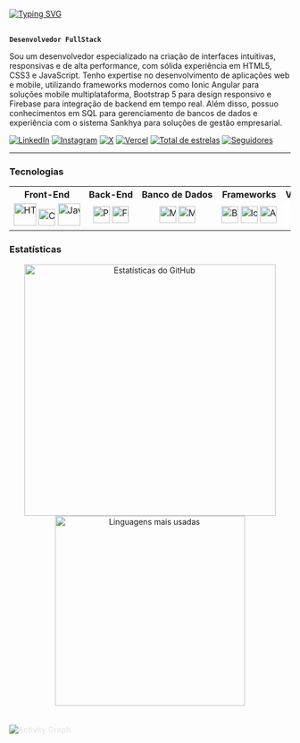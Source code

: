 <!-- Banner animado com Typing SVG -->
<!-- Exibe uma mensagem de boas-vindas animada com efeito de digitação -->
<!-- Para alterar o texto, modifique o parâmetro `lines` na URL do SVG abaixo -->
<!-- Componente Typing SVG - animado -->

[![Typing SVG](https://readme-typing-svg.demolab.com/?color=00bfbf&size=35&center=true&vCenter=true&width=1000&lines=Hello+World!;+My+Name+is+Oséias+Melo;I+study+Systems+Analysis+and+Development;Welcome!+:%29)](https://git.io/typing-svg) 
<br>
<br>
<!-- Título principal -->
<!-- Modifique o texto entre os asteriscos para alterar o título principal -->
**`Desenvolvedor FullStack`**

<!-- Descrição profissional -->
<!-- Altere o texto abaixo para atualizar sua descrição/resumo profissional -->
Sou um desenvolvedor especializado na criação de interfaces intuitivas, responsivas e de alta performance, com sólida experiência em HTML5, CSS3 e JavaScript. Tenho expertise no desenvolvimento de aplicações web e mobile, utilizando frameworks modernos como Ionic Angular para soluções mobile multiplataforma, Bootstrap 5 para design responsivo e Firebase para integração de backend em tempo real. Além disso, possuo conhecimentos em SQL para gerenciamento de bancos de dados e experiência com o sistema Sankhya para soluções de gestão empresarial.

<!-- Links para redes sociais e GitHub -->
<!-- Atualize os URLs href para seus perfis reais -->
<p align="left">
  <!-- Link LinkedIn - altere href para seu perfil -->
<a href="https://www.linkedin.com/in/oseiascmo">
    <img alt="LinkedIn" src="https://img.shields.io/badge/LinkedIn-0077B5?style=for-the-badge&logo=linkedin&logoColor=white&labelColor=0077B5"/></a>

  <!-- Link Instagram - altere href para seu perfil -->
  <a href="https://www.instagram.com/oseiascmo/">
    <img alt="Instagram" src="https://img.shields.io/badge/Instagram-E4405F?style=for-the-badge&logo=instagram&logoColor=white"/></a>

  <!-- Link para X (Twitter) com badge preto total -->
  <a href="https://twitter.com/oseiascmo">
    <img alt="X" src="https://img.shields.io/badge/X-@oseiascmo-000000?style=for-the-badge&logo=x-twitter&logoColor=white&labelColor=000000"/></a>
    <!-- Vercel-->
  <a href="https://vercel.com/oseiascmo">
    <img alt="Vercel" src="https://img.shields.io/badge/@oseiascmo-1A1A1A?style=for-the-badge&logo=vercel&logoColor=white&labelColor=1A1A1A"/></a>
  <!-- Link para repositórios ordenados por estrelas -->
  <a href="https://github.com/oseiascmo?tab=repositories&sort=stargazers">
    <img alt="Total de estrelas" title="Total de estrelas GitHub" src="https://custom-icon-badges.demolab.com/github/stars/oseiascmo?color=55960c&style=for-the-badge&labelColor=488207&logo=star&label=estrelas"/></a>

  <!-- Link para seguidores no GitHub com badge 100% azul -->
  <a href="https://github.com/oseiascmo?tab=followers">
    <img alt="Seguidores" title="Me siga no GitHub" src="https://img.shields.io/github/followers/oseiascmo?style=for-the-badge&logo=github&color=236ad3&labelColor=236ad3"/></a>
</p>


<!-- Linha horizontal para separar seções -->
---

<!-- Seção de Stacks e Ferramentas -->
<!-- Para alterar os títulos das colunas, modifique o texto dentro das tags <th> -->
### Tecnologias

<table style="border: none; width: 100%;">
  <tr>
    <!-- Cabeçalho da tabela - nomes das categorias -->
    <th style="white-space: nowrap; border: none; width: 14.28%;">Front-End</th>
    <th style="white-space: nowrap; border: none; width: 14.28%;">Back-End</th>
    <th style="white-space: nowrap; border: none; width: 14.28%;">Banco de Dados</th>
    <th style="white-space: nowrap; border: none; width: 14.28%;">Frameworks</th>
    <th style="white-space: nowrap; border: none; width: 14.28%;">Versionamento</th>
    <th style="white-space: nowrap; border: none; width: 14.28%;">Editores & IDEs</th>
    <th style="white-space: nowrap; border: none; width: 14.28%;">Documentação</th>
  </tr>
  <tr>
    <!-- Ícones de tecnologias com tooltip (title) e tamanho fixo -->
    <!-- Para alterar as tecnologias, substitua a URL da imagem e o título (title) -->
    <td align="center" style="white-space: nowrap; width: 10%;">
      <img title="HTML5" src="https://cdn.jsdelivr.net/gh/devicons/devicon/icons/html5/html5-original.svg" width="40px" />
      <img title="CSS3" src="https://cdn.jsdelivr.net/gh/devicons/devicon/icons/css3/css3-original.svg" width="30px" />
      <img title="JavaScript" src="https://cdn.jsdelivr.net/gh/devicons/devicon/icons/javascript/javascript-original.svg" width="40px" />
    </td>
    <td align="center" style="white-space: nowrap; border: none; width: 10%;">
      <img title="PHP" src="https://cdn.jsdelivr.net/gh/devicons/devicon/icons/php/php-original.svg" width="30px" />
      <img title="Firebase" src="https://cdn.jsdelivr.net/gh/devicons/devicon/icons/firebase/firebase-original.svg" width="30px" />
    </td>
    <td align="center" style="white-space: nowrap; border: none; width: 10%;">
      <img title="MySQL" src="https://cdn.jsdelivr.net/gh/devicons/devicon/icons/mysql/mysql-original.svg" width="30px" />
      <img title="MariaDB" src="https://cdn.jsdelivr.net/gh/devicons/devicon/icons/mariadb/mariadb-original.svg" width="30px" />
    </td>
    <td align="center" style="white-space: nowrap; border: none; width: 10%;">
      <img title="Bootstrap" src="https://cdn.jsdelivr.net/gh/devicons/devicon/icons/bootstrap/bootstrap-original.svg" width="30px" />
      <img title="Ionic" src="https://cdn.jsdelivr.net/gh/devicons/devicon/icons/ionic/ionic-original.svg" width="30px" />
      <img title="Angular" src="https://cdn.jsdelivr.net/gh/devicons/devicon/icons/angularjs/angularjs-original.svg" width="30px" />
    </td>
    <td align="center" style="white-space: nowrap; border: none; width: 10%; background-color: white; border-radius: 6px; padding: 6px;">
      <img title="Git" src="https://cdn.jsdelivr.net/gh/devicons/devicon/icons/git/git-original.svg" width="30px" style="background-color: white; border-radius: 4px; padding: 2px;" />
      <img title="GitHub" src="https://cdn.jsdelivr.net/gh/devicons/devicon/icons/github/github-original.svg" width="30px" style="background-color: white; border-radius: 4px; padding: 2px;" />
    </td>
    <td align="center" style="white-space: nowrap; border: none; width: 10%;">
      <img title="VSCode" src="https://cdn.jsdelivr.net/gh/devicons/devicon/icons/vscode/vscode-original.svg" width="30px" />
      <!-- Ícone do DBeaver pode não estar oficialmente suportado -->
      <span style="background-color: white; border-radius: 6px; padding: 4px; display: inline-block;">
        <img title="DBeaver" src="https://cdn.jsdelivr.net/gh/devicons/devicon/icons/dbeaver/dbeaver-original.svg" width="30px" />
      </span>
    </td>
    <td align="center" style="white-space: nowrap; border: none; width: 10%; background-color: white; border-radius: 6px; padding: 6px;">
      <img title="Markdown" src="https://cdn.jsdelivr.net/gh/devicons/devicon/icons/markdown/markdown-original.svg" width="30px" style="background-color: white; border-radius: 4px; padding: 2px;" />
    </td>
  </tr>
</table>

<!-- Seção de Estatísticas do GitHub -->
<!-- Para alterar o username nas estatísticas, modifique o parâmetro username nas URLs abaixo -->
### Estatísticas

<p align="center">
  <img width="450" src="https://github-readme-stats.vercel.app/api?username=oseiascmo&show_icons=true&theme=tokyonight&locale=pt-br&count_private=true" alt="Estatísticas do GitHub" />
  <img width="340" src="https://github-readme-stats.vercel.app/api/top-langs/?username=oseiascmo&theme=tokyonight&layout=compact&custom_title=Tecnologias" alt="Linguagens mais usadas" />
</p>

<!-- Gráfico de atividades do GitHub -->
<!-- Para mudar cores e username, altere parâmetros na URL abaixo -->
<p>
  <img 
    style="margin: 20px 0; border: 10px; color: E4E2E2;" 
    alt="Activity Graph" 
    src="https://github-readme-activity-graph.vercel.app/graph?username=oseiascmo&bg_color=1A1B27&color=6DA7F2&line=BB94F2&point=3BB4A7&area=true" 
  />
</p>

